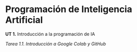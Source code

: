 # Programación de Inteligencia Artificial
**UT 1.** Introducción a la programación de IA

_Tarea 1.1. Introducción a Google Colab y GitHub_
